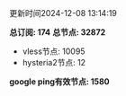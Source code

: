 更新时间2024-12-08 13:14:19

**总订阅: 174**
**总节点: 32872**
- vless节点: 10095
- hysteria2节点: 12

**google ping有效节点: 1580**
